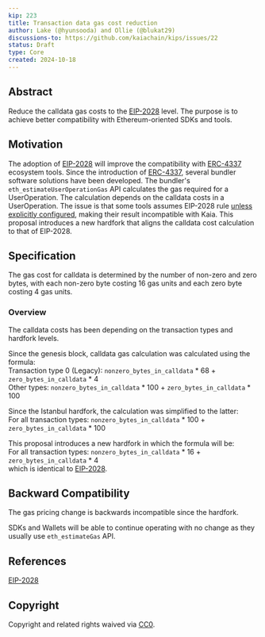 ```yaml
---
kip: 223
title: Transaction data gas cost reduction
author: Lake (@hyunsooda) and Ollie (@blukat29)
discussions-to: https://github.com/kaiachain/kips/issues/22
status: Draft
type: Core
created: 2024-10-18
---
```


## Abstract

Reduce the calldata gas costs to the [EIP-2028](https://eips.ethereum.org/EIPS/eip-2028) level. The purpose is to achieve better compatibility with Ethereum-oriented SDKs and tools.

## Motivation

The adoption of [EIP-2028](https://eips.ethereum.org/EIPS/eip-2028) will improve the compatibility with [ERC-4337](https://eips.ethereum.org/EIPS/eip-4337) ecosystem tools.
Since the introduction of [ERC-4337](https://eips.ethereum.org/EIPS/eip-4337), several bundler software solutions have been developed.
The bundler's `eth_estimateUserOperationGas` API calculates the gas required for a UserOperation.
The calculation depends on the calldata costs in a UserOperation.
The issue is that some tools assumes EIP-2028 rule [unless explicitly configured](https://github.com/eth-infinitism/bundler/blob/f4647969386aa859b7edf608467168d140e5f92c/packages/sdk/src/PreVerificationGasCalculator.ts#L44-L54), making their result incompatible with Kaia.
This proposal introduces a new hardfork that aligns the calldata cost calculation to that of EIP-2028.

## Specification

The gas cost for calldata is determined by the number of non-zero and zero bytes, with each non-zero byte costing 16 gas units and each zero byte costing 4 gas units.

### Overview

The calldata costs has been depending on the transaction types and hardfork levels.

Since the genesis block, calldata gas calculation was calculated using the formula:  
Transaction type 0 (Legacy):
`nonzero_bytes_in_calldata` * 68 + `zero_bytes_in_calldata` * 4  
Other types:
`nonzero_bytes_in_calldata` * 100 + `zero_bytes_in_calldata` * 100

Since the Istanbul hardfork, the calculation was simplified to the latter:  
For all transaction types: `nonzero_bytes_in_calldata` * 100 + `zero_bytes_in_calldata` * 100  

This proposal introduces a new hardfork in which the formula will be:  
For all transaction types: `nonzero_bytes_in_calldata` * 16 + `zero_bytes_in_calldata` * 4  
which is identical to [EIP-2028](https://eips.ethereum.org/EIPS/eip-2028).

## Backward Compatibility

The gas pricing change is backwards incompatible since the hardfork.

SDKs and Wallets will be able to continue operating with no change as they usually use `eth_estimateGas` API.

## References
[EIP-2028](https://eips.ethereum.org/EIPS/eip-2028)

## Copyright

Copyright and related rights waived via [CC0](https://creativecommons.org/publicdomain/zero/1.0/).
